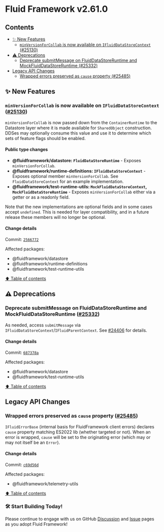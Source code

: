 <!-- THIS IS AN AUTOGENERATED FILE. DO NOT EDIT THIS FILE DIRECTLY. -->

# Fluid Framework v2.61.0

## Contents

- [✨ New Features](#-new-features)
  - [`minVersionForCollab` is now available on `IFluidDataStoreContext` (#25130)](#minversionforcollab-is-now-available-on-ifluiddatastorecontext-25130)
- [⚠️ Deprecations](#️-deprecations)
  - [Deprecate submitMessage on FluidDataStoreRuntime and MockFluidDataStoreRuntime (#25332)](#deprecate-submitmessage-on-fluiddatastoreruntime-and-mockfluiddatastoreruntime-25332)
- [Legacy API Changes](#legacy-api-changes)
  - [Wrapped errors preserved as `cause` property (#25485)](#wrapped-errors-preserved-as-cause-property-25485)

## ✨ New Features

### `minVersionForCollab` is now available on `IFluidDataStoreContext` ([#25130](https://github.com/microsoft/FluidFramework/issues/25130))

`minVersionForCollab` is now passed down from the `ContainerRuntime` to the Datastore layer where it is made available for `SharedObject` construction. DDSes may optionally consume this value and use it to determine which sets of feature flags should be enabled.

#### Public type changes

- **@fluidframework/datastore: `FluidDataStoreRuntime`** - Exposes `minVersionForCollab`.
- **@fluidframework/runtime-definitions: `IFluidDataStoreContext`** - Exposes optional member `minVersionForCollab`. See `FluidDataStoreContext` for an example implementation.
- **@fluidframework/test-runtime-utils: `MockFluidDataStoreContext`, `MockFluidDataStoreRuntime`** - Exposes `minVersionForCollab` either via a getter or as a readonly field.

Note that the new implementations are optional fields and in some cases accept `undefined`. This is needed for layer compatibility, and in a future release these members will no longer be optional.

#### Change details

Commit: [`2566772`](https://github.com/microsoft/FluidFramework/commit/2566772d24a9bcffbb613c6b88517145c2d0ea32)

Affected packages:

- @fluidframework/datastore
- @fluidframework/runtime-definitions
- @fluidframework/test-runtime-utils

[⬆️ Table of contents](#contents)

## ⚠️ Deprecations

### Deprecate submitMessage on FluidDataStoreRuntime and MockFluidDataStoreRuntime ([#25332](https://github.com/microsoft/FluidFramework/issues/25332))

As needed, access `submitMessage` via `IFluidDataStoreContext`/`IFluidParentContext`. See [#24406](https://github.com/microsoft/FluidFramework/issues/24406) for details.

#### Change details

Commit: [`687378a`](https://github.com/microsoft/FluidFramework/commit/687378ab1c02fe8798a5c01153da5aa35ccdc5ae)

Affected packages:

- @fluidframework/datastore
- @fluidframework/test-runtime-utils

[⬆️ Table of contents](#contents)

## Legacy API Changes

### Wrapped errors preserved as `cause` property ([#25485](https://github.com/microsoft/FluidFramework/issues/25485))

`IFluidErrorBase` (internal basis for FluidFramework client errors) declares `cause` property matching ES2022 lib (whether targeted or not). When an error is wrapped, `cause` will be set to the originating error (which may or may not itself be an `Error`).

#### Change details

Commit: [`c69d56d`](https://github.com/microsoft/FluidFramework/commit/c69d56d2b210e82cb42cb4ec8f8b6d3f8ce6c9db)

Affected packages:

- @fluidframework/telemetry-utils

[⬆️ Table of contents](#contents)

### 🛠️ Start Building Today!

Please continue to engage with us on GitHub [Discussion](https://github.com/microsoft/FluidFramework/discussions) and [Issue](https://github.com/microsoft/FluidFramework/issues) pages as you adopt Fluid Framework!
